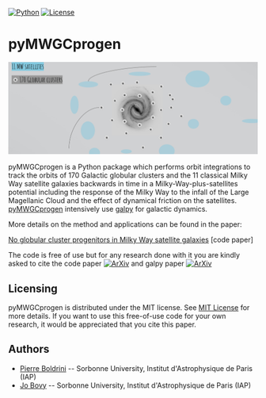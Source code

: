 
[![Python](https://img.shields.io/badge/python-3.8.2-blue.svg)](https://python.org)
[![License](https://img.shields.io/badge/License-MIT-blue.svg)](https://choosealicense.com/licenses/mit/)

# pyMWGCprogen


<p align="center">
  <img src="ghI.jpg">
</p>

pyMWGCprogen is a Python package which performs orbit integrations to track the orbits of 170 Galactic globular clusters and the 11 classical Milky Way satellite galaxies backwards in time in a Milky-Way-plus-satellites potential including the response of the Milky Way to the infall of the Large Magellanic Cloud and the effect of dynamical friction on the satellites. [pyMWGCprogen](https://github.com/Blackholan/pyMWGCprogen) intensively use [galpy](https://www.galpy.org/) for galactic dynamics.

More details on the method and applications can be found in the paper:

[No globular cluster progenitors in Milky Way satellite galaxies](https://arxiv.org/abs/2106.09419) [code paper]

The code is free of use but for any research done with it you are kindly asked to cite the code paper [![ArXiv](https://img.shields.io/badge/arXiv-2302...-yellowgreen.svg)](https://arxiv.org/abs/2302.00655) and galpy paper [![ArXiv](https://img.shields.io/badge/arXiv-2312...-yellowgreen.svg)](https://arxiv.org/pdf/2312.06559.pdf)




## Licensing 

pyMWGCprogen is distributed under the MIT license. See [MIT License](https://en.wikipedia.org/wiki/MIT_License) for more details. If you want to use this free-of-use code for your own research, it would be appreciated that you cite this paper. 

## Authors

* [Pierre Boldrini](mailto:boldrini@iap.fr) -- Sorbonne University, Institut d'Astrophysique de Paris (IAP)
* [Jo Bovy](mailto:boldrini@iap.fr) -- Sorbonne University, Institut d'Astrophysique de Paris (IAP)

